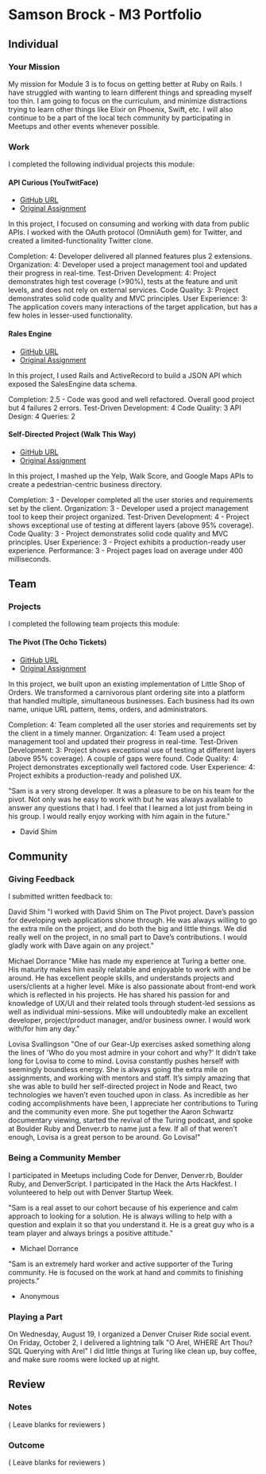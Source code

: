 # Samson Brock - M3 Portfolio

## Individual

### Your Mission

My mission for Module 3 is to focus on getting better at Ruby on Rails. I have
struggled with wanting to learn different things and spreading myself too thin.
I am going to focus on the curriculum, and minimize distractions trying to learn
other things like Elixir on Phoenix, Swift, etc. I will also continue to be a
part of the local tech community by participating in Meetups and other events
whenever possible.

### Work

I completed the following individual projects this module:

#### API Curious (YouTwitFace)

* [GitHub URL](https://github.com/imwithsam/you_twit_face)
* [Original Assignment](https://github.com/turingschool/lesson_plans/blob/master/ruby_03-professional_rails_applications/apicurious.md)

In this project, I focused on consuming and working with data from public APIs.
I worked with the OAuth protocol (OmniAuth gem) for Twitter, and created a
limited-functionality Twitter clone.

Completion: 4: Developer delivered all planned features plus 2 extensions.
Organization: 4: Developer used a project management tool and updated their
progress in real-time.
Test-Driven Development: 4: Project demonstrates high test coverage (>90%),
tests at the feature and unit levels, and does not rely on external services.
Code Quality: 3: Project demonstrates solid code quality and MVC principles.
User Experience: 3: The application covers many interactions of the target
application, but has a few holes in lesser-used functionality.

#### Rales Engine

* [GitHub URL](https://github.com/imwithsam/rales_engine)
* [Original Assignment](https://github.com/turingschool/lesson_plans/blob/master/ruby_03-professional_rails_applications/rales_engine.md)

In this project, I used Rails and ActiveRecord to build a JSON API which exposed
the SalesEngine data schema.

Completion: 2.5 - Code was good and well refactored. Overall good project but 4
failures 2 errors.
Test-Driven Development: 4
Code Quality: 3
API Design: 4
Queries: 2

#### Self-Directed Project (Walk This Way)

* [GitHub URL](https://github.com/imwithsam/walk_this_way)
* [Original Assignment](https://github.com/turingschool/lesson_plans/blob/master/ruby_03-professional_rails_applications/self_directed_project.md)

In this project, I mashed up the Yelp, Walk Score, and Google Maps APIs to
create a pedestrian-centric business directory.

Completion: 3 - Developer completed all the user stories and requirements set by
the client.
Organization: 3 - Developer used a project management tool to keep
their project organized.
Test-Driven Development: 4 - Project shows exceptional use of testing at
different layers (above 95% coverage).
Code Quality: 3 - Project demonstrates solid code quality and MVC principles.
User Experience: 3 - Project exhibits a production-ready user experience.
Performance: 3 - Project pages load on average under 400 milliseconds.

## Team

### Projects

I completed the following team projects this module:

#### The Pivot (The Ocho Tickets)

* [GitHub URL](https://github.com/imwithsam/the_pivot)
* [Original Assignment](https://github.com/turingschool/lesson_plans/blob/master/ruby_03-professional_rails_applications/the_pivot.md)

In this project, we built upon an existing implementation of Little Shop of
Orders. We transformed a carnivorous plant ordering site into a platform that
handled multiple, simultaneous businesses. Each business had its own name,
unique URL pattern, items, orders, and administrators.

Completion: 4: Team completed all the user stories and requirements set by the
client in a timely manner.
Organization: 4: Team used a project management tool and updated their progress
in real-time.
Test-Driven Development: 3: Project shows exceptional use of testing at
different layers (above 95% coverage). A couple of gaps were found.
Code Quality: 4: Project demonstrates exceptionally well factored code.
User Experience: 4: Project exhibits a production-ready and polished UX.

"Sam is a very strong developer. It was a pleasure to be on his team for the
pivot. Not only was he easy to work with but he was always available to answer
any questions that I had. I feel that I learned a lot just from being in his
group. I would really enjoy working with him again in the future."
- David Shim

## Community

### Giving Feedback

I submitted written feedback to:

David Shim
"I worked with David Shim on The Pivot project. Dave’s passion for developing
web applications shone through. He was always willing to go the extra mile on
the project, and do both the big and little things. We did really well on the
project, in no small part to Dave’s contributions. I would gladly work with Dave
again on any project."

Michael Dorrance
"Mike has made my experience at Turing a better one. His maturity makes him
easily relatable and enjoyable to work with and be around. He has excellent
people skills, and understands projects and users/clients at a higher level.
Mike is also passionate about front-end work which is reflected in his projects.
He has shared his passion for and knowledge of UX/UI and their related tools
through student-led sessions as well as individual mini-sessions. Mike will
undoubtedly make an excellent developer, project/product manager, and/or
business owner. I would work with/for him any day."

Lovisa Svallingson
"One of our Gear-Up exercises asked something along the lines of 'Who do you
most admire in your cohort and why?' It didn’t take long for Lovisa to come to
mind. Lovisa constantly pushes herself with seemingly boundless energy. She is
always going the extra mile on assignments, and working with mentors and staff.
It’s simply amazing that she was able to build her self-directed project in Node
and React, two technologies we haven’t even touched upon in class. As incredible
as her coding accomplishments have been, I appreciate her contributions to
Turing and the community even more. She put together the Aaron Schwartz
documentary viewing, started the revival of the Turing podcast, and spoke at
Boulder Ruby and Denver.rb to name just a few. If all of that weren’t enough,
Lovisa is a great person to be around. Go Lovisa!"

### Being a Community Member

I participated in Meetups including Code for Denver, Denver.rb, Boulder Ruby,
and DenverScript. I participated in the Hack the Arts Hackfest. I volunteered to
help out with Denver Startup Week.

"Sam is a real asset to our cohort because of his experience and calm approach
to looking for a solution. He is always willing to help with a question and
explain it so that you understand it. He is a great guy who is a team player and
always brings a positive attitude."
- Michael Dorrance

"Sam is an extremely hard worker and active supporter of the Turing community.
He is focused on the work at hand and commits to finishing projects."
- Anonymous

### Playing a Part

On Wednesday, August 19, I organized a Denver Cruiser Ride social event.
On Friday, October 2, I delivered a lightning talk "O Arel, WHERE Art Thou? SQL
Querying with Arel"
I did little things at Turing like clean up, buy coffee, and make sure rooms
were locked up at night.

## Review

### Notes

( Leave blanks for reviewers )

### Outcome

( Leave blanks for reviewers )
